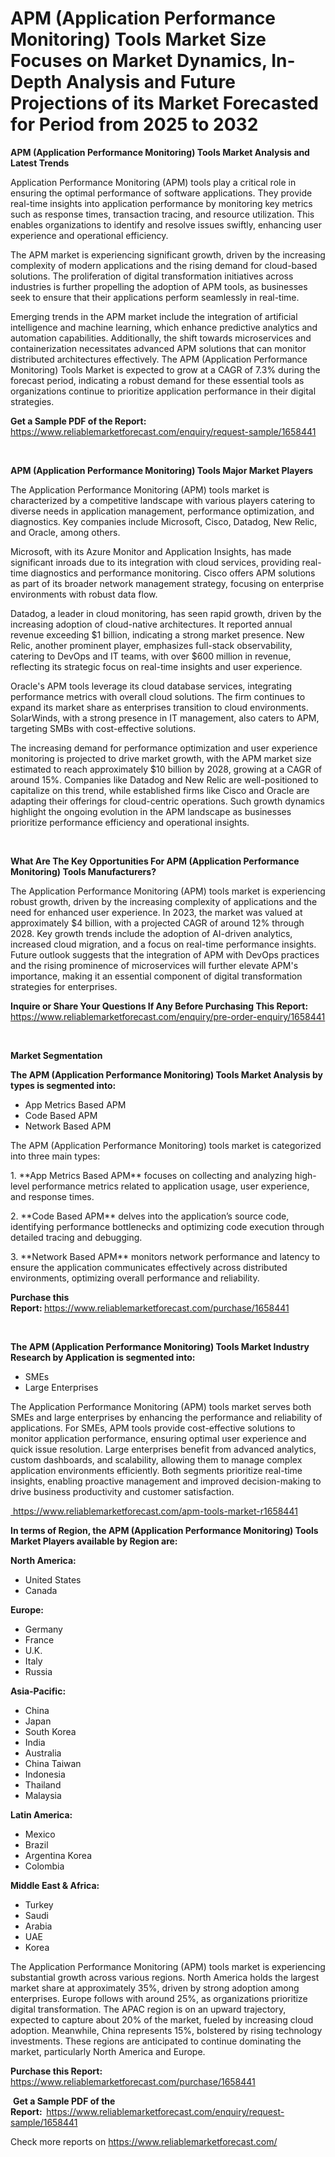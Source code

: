 <p><h1>APM (Application Performance Monitoring) Tools Market Size Focuses on Market Dynamics, In-Depth Analysis and Future Projections of its Market Forecasted for Period from 2025 to 2032</h1></p><p><strong>APM (Application Performance Monitoring) Tools Market Analysis and Latest Trends</strong></p>
<p><p>Application Performance Monitoring (APM) tools play a critical role in ensuring the optimal performance of software applications. They provide real-time insights into application performance by monitoring key metrics such as response times, transaction tracing, and resource utilization. This enables organizations to identify and resolve issues swiftly, enhancing user experience and operational efficiency.</p><p>The APM market is experiencing significant growth, driven by the increasing complexity of modern applications and the rising demand for cloud-based solutions. The proliferation of digital transformation initiatives across industries is further propelling the adoption of APM tools, as businesses seek to ensure that their applications perform seamlessly in real-time.</p><p>Emerging trends in the APM market include the integration of artificial intelligence and machine learning, which enhance predictive analytics and automation capabilities. Additionally, the shift towards microservices and containerization necessitates advanced APM solutions that can monitor distributed architectures effectively. The APM (Application Performance Monitoring) Tools Market is expected to grow at a CAGR of 7.3% during the forecast period, indicating a robust demand for these essential tools as organizations continue to prioritize application performance in their digital strategies.</p></p>
<p><strong>Get a Sample PDF of the Report:&nbsp;</strong> <a href="https://www.reliablemarketforecast.com/enquiry/request-sample/1658441?utm_campaign=2315&utm_medium=2&utm_source=Github&utm_content=ia&utm_term=23032025&utm_id=apm-application-performance-monitoring-tools">https://www.reliablemarketforecast.com/enquiry/request-sample/1658441</a></p>
<p>&nbsp;</p>
<p><strong>APM (Application Performance Monitoring) Tools Major Market Players</strong></p>
<p><p>The Application Performance Monitoring (APM) tools market is characterized by a competitive landscape with various players catering to diverse needs in application management, performance optimization, and diagnostics. Key companies include Microsoft, Cisco, Datadog, New Relic, and Oracle, among others.</p><p>Microsoft, with its Azure Monitor and Application Insights, has made significant inroads due to its integration with cloud services, providing real-time diagnostics and performance monitoring. Cisco offers APM solutions as part of its broader network management strategy, focusing on enterprise environments with robust data flow.</p><p>Datadog, a leader in cloud monitoring, has seen rapid growth, driven by the increasing adoption of cloud-native architectures. It reported annual revenue exceeding $1 billion, indicating a strong market presence. New Relic, another prominent player, emphasizes full-stack observability, catering to DevOps and IT teams, with over $600 million in revenue, reflecting its strategic focus on real-time insights and user experience.</p><p>Oracle's APM tools leverage its cloud database services, integrating performance metrics with overall cloud solutions. The firm continues to expand its market share as enterprises transition to cloud environments. SolarWinds, with a strong presence in IT management, also caters to APM, targeting SMBs with cost-effective solutions.</p><p>The increasing demand for performance optimization and user experience monitoring is projected to drive market growth, with the APM market size estimated to reach approximately $10 billion by 2028, growing at a CAGR of around 15%. Companies like Datadog and New Relic are well-positioned to capitalize on this trend, while established firms like Cisco and Oracle are adapting their offerings for cloud-centric operations. Such growth dynamics highlight the ongoing evolution in the APM landscape as businesses prioritize performance efficiency and operational insights.</p></p>
<p>&nbsp;</p>
<p><strong>What Are The Key Opportunities For APM (Application Performance Monitoring) Tools Manufacturers?</strong></p>
<p><p>The Application Performance Monitoring (APM) tools market is experiencing robust growth, driven by the increasing complexity of applications and the need for enhanced user experience. In 2023, the market was valued at approximately $4 billion, with a projected CAGR of around 12% through 2028. Key growth trends include the adoption of AI-driven analytics, increased cloud migration, and a focus on real-time performance insights. Future outlook suggests that the integration of APM with DevOps practices and the rising prominence of microservices will further elevate APM's importance, making it an essential component of digital transformation strategies for enterprises.</p></p>
<p><strong>Inquire or Share Your Questions If Any Before Purchasing This Report:</strong> <a href="https://www.reliablemarketforecast.com/enquiry/pre-order-enquiry/1658441?utm_campaign=2315&utm_medium=2&utm_source=Github&utm_content=ia&utm_term=23032025&utm_id=apm-application-performance-monitoring-tools">https://www.reliablemarketforecast.com/enquiry/pre-order-enquiry/1658441</a></p>
<p>&nbsp;</p>
<p><strong>Market Segmentation</strong></p>
<p><strong>The APM (Application Performance Monitoring) Tools Market Analysis by types is segmented into:</strong></p>
<p><ul><li>App Metrics Based APM</li><li>Code Based APM</li><li>Network Based APM</li></ul></p>
<p><p>The APM (Application Performance Monitoring) tools market is categorized into three main types: </p><p>1. **App Metrics Based APM** focuses on collecting and analyzing high-level performance metrics related to application usage, user experience, and response times. </p><p>2. **Code Based APM** delves into the application’s source code, identifying performance bottlenecks and optimizing code execution through detailed tracing and debugging. </p><p>3. **Network Based APM** monitors network performance and latency to ensure the application communicates effectively across distributed environments, optimizing overall performance and reliability.</p></p>
<p><strong>Purchase this Report:&nbsp;</strong><a href="https://www.reliablemarketforecast.com/purchase/1658441?utm_campaign=2315&utm_medium=2&utm_source=Github&utm_content=ia&utm_term=23032025&utm_id=apm-application-performance-monitoring-tools">https://www.reliablemarketforecast.com/purchase/1658441</a></p>
<p>&nbsp;</p>
<p><strong>The APM (Application Performance Monitoring) Tools Market Industry Research by Application is segmented into:</strong></p>
<p><ul><li>SMEs</li><li>Large Enterprises</li></ul></p>
<p><p>The Application Performance Monitoring (APM) tools market serves both SMEs and large enterprises by enhancing the performance and reliability of applications. For SMEs, APM tools provide cost-effective solutions to monitor application performance, ensuring optimal user experience and quick issue resolution. Large enterprises benefit from advanced analytics, custom dashboards, and scalability, allowing them to manage complex application environments efficiently. Both segments prioritize real-time insights, enabling proactive management and improved decision-making to drive business productivity and customer satisfaction.</p></p>
<p><a href="https://www.reliablemarketforecast.com/apm-tools-market-r1658441?utm_campaign=2315&utm_medium=2&utm_source=Github&utm_content=ia&utm_term=23032025&utm_id=apm-application-performance-monitoring-tools">&nbsp;https://www.reliablemarketforecast.com/apm-tools-market-r1658441</a></p>
<p><strong>In terms of Region, the APM (Application Performance Monitoring) Tools Market Players available by Region are:</strong></p>
<p>
    <p> <strong> North America: </strong>
        <ul>
            <li>United States</li>
            <li>Canada</li>
        </ul>
        </p> 
    <p> <strong> Europe: </strong>
        <ul>
            <li>Germany</li>
            <li>France</li>
            <li>U.K.</li>
            <li>Italy</li>
            <li>Russia</li>
        </ul>
        </p> 
    <p> <strong> Asia-Pacific: </strong>
        <ul>
            <li>China</li>
            <li>Japan</li>
            <li>South Korea</li>
            <li>India</li>
            <li>Australia</li>
            <li>China Taiwan</li>
            <li>Indonesia</li>
            <li>Thailand</li>
            <li>Malaysia</li>
        </ul>
        </p> 
    <p> <strong> Latin America: </strong>
        <ul>
            <li>Mexico</li>
            <li>Brazil</li>
            <li>Argentina Korea</li>
            <li>Colombia</li>
        </ul>
        </p> 
    <p> <strong> Middle East & Africa: </strong>
        <ul>
            <li>Turkey</li>
            <li>Saudi</li>
            <li>Arabia</li>
            <li>UAE</li>
            <li>Korea</li>
        </ul>
    </p>
    </p>
<p><p>The Application Performance Monitoring (APM) tools market is experiencing substantial growth across various regions. North America holds the largest market share at approximately 35%, driven by strong adoption among enterprises. Europe follows with around 25%, as organizations prioritize digital transformation. The APAC region is on an upward trajectory, expected to capture about 20% of the market, fueled by increasing cloud adoption. Meanwhile, China represents 15%, bolstered by rising technology investments. These regions are anticipated to continue dominating the market, particularly North America and Europe.</p></p>
<p><strong>Purchase this Report: </strong><a href="https://www.reliablemarketforecast.com/purchase/1658441?utm_campaign=2315&utm_medium=2&utm_source=Github&utm_content=ia&utm_term=23032025&utm_id=apm-application-performance-monitoring-tools">https://www.reliablemarketforecast.com/purchase/1658441</a></p>
<p>&nbsp;<strong>Get a Sample PDF of the Report:&nbsp;&nbsp;</strong><a href="https://www.reliablemarketforecast.com/enquiry/request-sample/1658441?utm_campaign=2315&utm_medium=2&utm_source=Github&utm_content=ia&utm_term=23032025&utm_id=apm-application-performance-monitoring-tools">https://www.reliablemarketforecast.com/enquiry/request-sample/1658441</a></p>
<p><strong></strong></p>
<p>Check more reports on <a href="https://www.reliablemarketforecast.com/?utm_campaign=2315&utm_medium=2&utm_source=Github&utm_content=ia&utm_term=23032025&utm_id=apm-application-performance-monitoring-tools">https://www.reliablemarketforecast.com/</a></p>